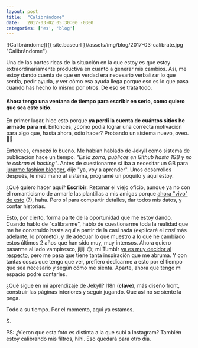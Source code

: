 ```yaml
---
layout: post
title:  "Calibrándome"
date:   2017-03-02 05:30:00 -0300
categories: ['es', 'blog']
---
```

![Calibrándome]({{ site.baseurl }}/assets/img/blog/2017-03-calibrate.jpg "Calibrándome")

Una de las partes ricas de la situación en la que estoy es que estoy extraordinariamente productiva en cuanto a generar mis cambios. Así, me estoy dando cuenta de que en verdad era necesario verbalizar lo que sentía, pedir ayuda, y ver cómo esa ayuda llega porque eso es lo que pasa cuando has hecho lo mismo por otros. De eso se trata todo.

#### Ahora tengo una ventana de tiempo para escribir en serio, como quiero que sea este sitio.

En primer lugar, hice esto porque **ya perdí la cuenta de cuántos sitios he armado para mí**. Entonces, ¿cómo podía lograr una correcta motivación para algo que, hasta ahora, odio hacer? Probando un sistema nuevo, oveo. 💅🏻

Entonces, empezó lo bueno. Me habían hablado de Jekyll como sistema de publicación hace un tiempo. *"Es la zorra, publicas en Github hasta 1GB y no te cobran el hosting"*. Antes de cuestionarme si iba a necesitar un GB para [jurarme fashion blogger][instagram], dije "ya, voy a aprender". Unos desarrollos después, le metí mano al sistema, programé un poquito y aquí estoy.

¿Qué quiero hacer aquí? **Escribir**. Retomar el viejo oficio, aunque ya no con el romanticismo de armarle las plantillas a mis amigas porque [ahora "vivo" de esto][github] (?), haha. Pero sí para compartir detalles, dar todos mis datos, y contar historias.

Esto, por cierto, forma parte de la oportunidad que me estoy dando. Cuando hablo de "calibrarme", hablo de cuestionarme toda la realidad que me he construido hasta aquí a partir de la casi nada (explicaré el *casi* más adelante, lo prometo), y de adecuar lo que muestro a lo que he cambiado estos últimos 2 años que han sido muy, muy intensos. Ahora quiero pasarme al lado vampiresco, jijiji 😏; mi Tumblr [ya es muy decidor al respecto][tumblr], pero me pasa que tiene tanta inspiración que me abruma. Y con tantas cosas que tengo que ver, prefiero dedicarme a esto por el tiempo que sea necesario y según cómo me sienta. Aparte, ahora que tengo mi espacio podré contarles.

¿Qué sigue en mi aprendizaje de Jekyll? I18n (**clave**), más diseño front, construir las páginas interiores y seguir jugando. Que así no se siente la pega.

Todo a su tiempo. Por el momento, aquí ya estamos.

S.

PS: ¿Vieron que esta foto es distinta a la que subí a Instagram? También estoy calibrando mis filtros, hihi. Eso quedará para otro día.

[instagram]: http://instagram.com/sofiazapatazavala
[github]: http://github.com/sofiazapatazavala
[tumblr]: http://reblog.szz.cl/
